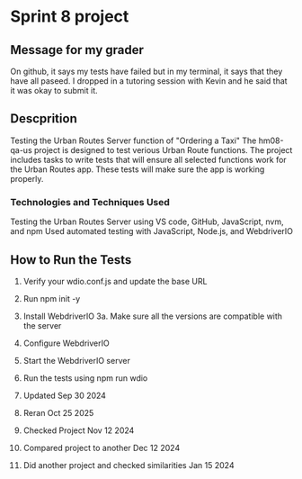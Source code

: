 # Sprint 8 project

## Message for my grader
On github, it says my tests have failed but in my terminal, it says that they have all paseed. I dropped in a tutoring session with Kevin and he said that it was okay to submit it.

## Descprition
Testing the Urban Routes Server function of "Ordering a Taxi"
The hm08-qa-us project is designed to test verious Urban Route functions. The project includes tasks to write tests that will ensure all selected functions work for the Urban Routes app. These tests will make sure the app is working properly.

### Technologies and Techniques Used
Testing the Urban Routes Server using VS code, GitHub, JavaScript, nvm, and npm
Used automated testing with JavaScript, Node.js, and WebdriverIO

## How to Run the Tests
1. Verify your wdio.conf.js and update the base URL
2. Run npm init -y
3. Install WebdriverIO
3a. Make sure all the versions are compatible with the server
4. Configure WebdriverIO
5. Start the WebdriverIO server
6. Run the tests using npm run wdio

7. Updated Sep 30 2024
8. Reran Oct 25 2025
9. Checked Project Nov 12 2024
10. Compared project to another Dec 12 2024
11. Did another project and checked similarities Jan 15 2024
